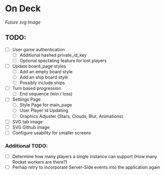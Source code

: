 # On Deck
*Future svg Image*

## TODO:
- [ ] User game authentication
	- [ ] Additional hashed private_id_key
	- [ ] Optional spectating feature for lost players
- [ ] Update board_page styles
	- [ ] Add an empty board style
	- [ ] Add an ship board style
	- [ ] Possibly include ships
- [ ] Turn based progression
	- [ ] End sequence (win / loss)
- [ ] Settings Page
	- [ ] Style Page for main_page
	- [ ] User Player Id Updating
	- [ ] Graphics Adjuster (Stars, Clouds, Blur, Animations)
- [ ] SVG tab image
- [ ] SVG Github image
- [ ] Configure usability for smaller screens

### Additional TODO:
- [ ] Determine how many players a single instance can support (How many Rocket workers are there?)
- [ ] Perhap retry to incorporate Server-Side events into the application again
